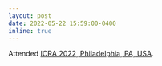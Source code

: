 ```yaml
---
layout: post
date: 2022-05-22 15:59:00-0400
inline: true
---
```


Attended <a href="https://www.icra2022.org/">ICRA 2022, Philadelphia, PA, USA</a>.